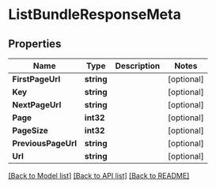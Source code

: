 # ListBundleResponseMeta

## Properties

Name | Type | Description | Notes
------------ | ------------- | ------------- | -------------
**FirstPageUrl** | **string** |  |[optional] 
**Key** | **string** |  |[optional] 
**NextPageUrl** | **string** |  |[optional] 
**Page** | **int32** |  |[optional] 
**PageSize** | **int32** |  |[optional] 
**PreviousPageUrl** | **string** |  |[optional] 
**Url** | **string** |  |[optional] 

[[Back to Model list]](../README.md#documentation-for-models) [[Back to API list]](../README.md#documentation-for-api-endpoints) [[Back to README]](../README.md)


